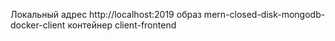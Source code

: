 Локальный адрес http://localhost:2019
образ mern-closed-disk-mongodb-docker-client
контейнер client-frontend 